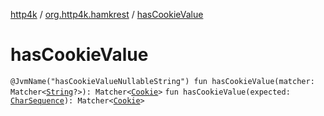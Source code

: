 [http4k](../index.md) / [org.http4k.hamkrest](index.md) / [hasCookieValue](./has-cookie-value.md)

# hasCookieValue

`@JvmName("hasCookieValueNullableString") fun hasCookieValue(matcher: Matcher<`[`String`](https://kotlinlang.org/api/latest/jvm/stdlib/kotlin/-string/index.html)`?>): Matcher<`[`Cookie`](../org.http4k.core.cookie/-cookie/index.md)`>`
`fun hasCookieValue(expected: `[`CharSequence`](https://kotlinlang.org/api/latest/jvm/stdlib/kotlin/-char-sequence/index.html)`): Matcher<`[`Cookie`](../org.http4k.core.cookie/-cookie/index.md)`>`